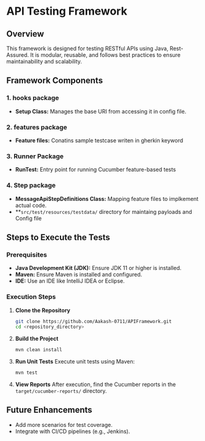 # API Testing Framework

## Overview
This framework is designed for testing RESTful APIs using Java, Rest-Assured. It is modular, reusable, and follows best practices to ensure maintainability and scalability.



## Framework Components

### 1. hooks package
- **Setup Class:** Manages the base URI from accessing it in config file.


### 2. features package
- **Feature files:** Conatins sample testcase writen in gherkin keyword

### 3. Runner Package
- **RunTest:** Entry point for running Cucumber feature-based tests



### 4. Step package
- **MessageApiStepDefinitions Class:** Mapping feature files to implkement actual code.
- **`src/test/resources/testdata/` directory for maintaing payloads and Config file




## Steps to Execute the Tests

### Prerequisites
- **Java Development Kit (JDK):** Ensure JDK 11 or higher is installed.
- **Maven:** Ensure Maven is installed and configured.
- **IDE:** Use an IDE like IntelliJ IDEA or Eclipse.

### Execution Steps

1. **Clone the Repository**
   ```bash
   git clone https://github.com/Aakash-0711/APIFramework.git
   cd <repository_directory>
   ```

2. **Build the Project**
   ```bash
   mvn clean install
   ```

3. **Run Unit Tests**
   Execute unit tests using Maven:
   ```bash
   mvn test
   ```

4. **View Reports**
   After execution, find the Cucumber reports in the `target/cucumber-reports/` directory.
   

## Future Enhancements
- Add more scenarios for test coverage.
- Integrate with CI/CD pipelines (e.g., Jenkins).



